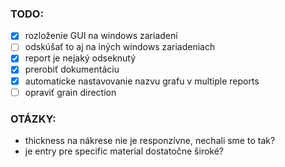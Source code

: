 ### TODO:
- [x] rozloženie GUI na windows zariadení
- [ ] odskúšať to aj na iných windows zariadeniach
- [x] report je nejaký odseknutý
- [x] prerobiť dokumentáciu
- [x] automaticke nastavovanie nazvu grafu v multiple reports
- [ ] opraviť grain direction

### OTÁZKY:
- thickness na nákrese nie je responzívne, nechali sme to tak?
- je entry pre specific material dostatočne široké?
